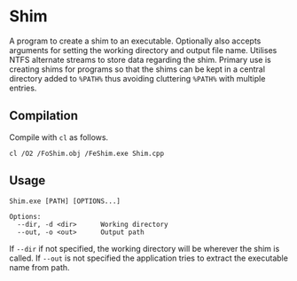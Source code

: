 # Shim

A program to create a shim to an executable. Optionally also accepts arguments for setting the working directory and output file name. Utilises NTFS alternate streams to store data regarding the shim. Primary use is creating shims for programs so that the shims can be kept in a central directory added to `%PATH%` thus avoiding cluttering `%PATH%` with multiple entries.

## Compilation
Compile with `cl` as follows.

    cl /O2 /FoShim.obj /FeShim.exe Shim.cpp

## Usage
    Shim.exe [PATH] [OPTIONS...]

    Options:
      --dir, -d <dir>      Working directory
      --out, -o <out>      Output path

If `--dir` if not specified, the working directory will be wherever the shim is called. If `--out` is not specified the application tries to extract the executable name from path.